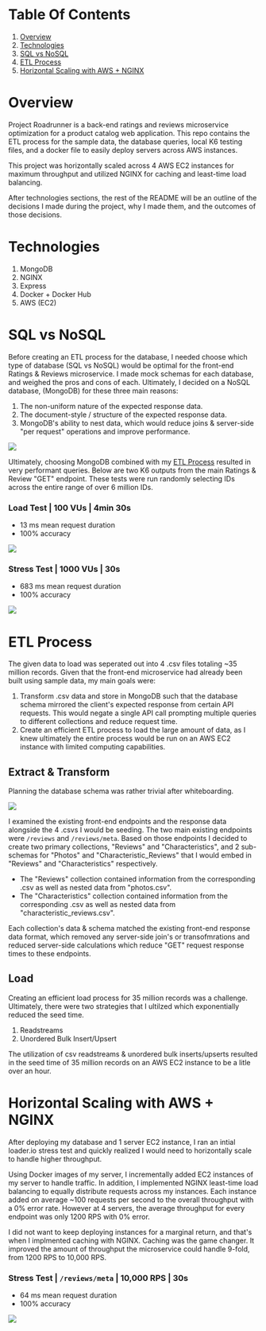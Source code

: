 # Table Of Contents
1. [Overview](#Overview)
1. [Technologies](#Technologies)
1. [SQL vs NoSQL](#SQL-vs-NoSQL)
1. [ETL Process](#ETL-Process)
1. [Horizontal Scaling with AWS + NGINX](#Horizontal-Scaling-with-AWS-+-NGINX)

# Overview
Project Roadrunner is a back-end ratings and reviews microservice optimization for a product catalog web application. This repo contains the ETL process for the sample data, the database queries, local K6 testing files, and a docker file to easily deploy servers across AWS instances.

This project was horizontally scaled across 4 AWS EC2 instances for maximum throughput and utilized NGINX for caching and least-time load balancing.

After technologies sections, the rest of the README will be an outline of the decisions I made during the project, why I made them, and the outcomes of those decisions.

# Technologies
1. MongoDB
2. NGINX
3. Express
4. Docker + Docker Hub
5. AWS (EC2)

# SQL vs NoSQL
Before creating an ETL process for the database, I needed choose which type of database (SQL vs NoSQL) would be optimal for the front-end Ratings & Reviews microservice. I made mock schemas for each database, and weighed the pros and cons of each. Ultimately, I decided on a NoSQL database, (MongoDB) for these three main reasons:

1. The non-uniform nature of the expected response data.
2. The document-style / structure of the expected response data.
3. MongoDB's ability to nest data, which would reduce joins & server-side "per request" operations and improve performance.

![](https://i.ibb.co/PYwLxN8/SDC-DB.png)

Ultimately, choosing MongoDB combined with my [ETL Process](#ETL-Process) resulted in very performant queries. Below are two K6 outputs from the main Ratings & Review "GET" endpoint. These tests were run randomly selecting IDs across the entire range of over 6 million IDs.

### Load Test | 100 VUs | 4min 30s
- 13 ms mean request duration
- 100% accuracy

![](https://i.ibb.co/L8GdtNV/get-Reviews.png)


### Stress Test | 1000 VUs | 30s
- 683 ms mean request duration
- 100% accuracy

![](https://i.ibb.co/K6v6JCc/stress-Get-Reviews.png)

# ETL Process
The given data to load was seperated out into 4 .csv files totaling ~35 million records. Given that the front-end microservice had already been built using sample data, my main goals were:

1. Transform .csv data and store in MongoDB such that the database schema mirrored the client's expected response from certain API requests. This would negate a single API call prompting multiple queries to different collections and reduce request time.
2. Create an efficient ETL process to load the large amount of data, as I knew ultimately the entire process would be run on an AWS EC2 instance with limited computing capabilities.

## Extract & Transform
Planning the database schema was rather trivial after whiteboarding.

![](https://i.ibb.co/brqj5s3/SDC-DB.png)

I examined the existing front-end endpoints and the response data alongside the 4 .csvs I would be seeding. The two main existing endpoints were `/reviews` and `/reviews/meta`. Based on those endpoints I decided to create two primary collections, "Reviews" and "Characteristics", and 2 sub-schemas for "Photos" and "Characteristic_Reviews" that I would embed in "Reviews" and "Characteristics" respectively.

- The "Reviews" collection contained information from the corresponding .csv as well as nested data from "photos.csv".
- The "Characteristics" collection contained information from the corresponding .csv as well as nested data from "characteristic_reviews.csv".

Each collection's data & schema matched the existing front-end response data format, which removed any server-side join's or transofmrations and reduced server-side calculations which reduce "GET" request response times to these endpoints.

## Load
Creating an efficient load process for 35 million records was a challenge. Ultimately, there were two strategies that I ultilzed which exponentially reduced the seed time.

1. Readstreams
2. Unordered Bulk Insert/Upsert

The utilization of csv readstreams & unordered bulk inserts/upserts resulted in the seed time of 35 million records on an AWS EC2 instance to be a litle over an hour.

# Horizontal Scaling with AWS + NGINX
After deploying my database and 1 server EC2 instance, I ran an intial loader.io stress test and quickly realized I would need to horizontally scale to handle higher throughput.

Using Docker images of my server, I incrementally added EC2 instances of my server to handle traffic. In addition, I implemented NGINX least-time load balancing to equally distribute requests across my instances. Each instance added on average ~100 requests per second to the overall throughput with a 0% error rate. However at 4 servers, the average throughput for every endpoint was only 1200 RPS with 0% error.

I did not want to keep deploying instances for a marginal return, and that's when I implmented caching with NGINX. Caching was the game changer. It improved the amount of throughput the microservice could handle 9-fold, from 1200 RPS to 10,000 RPS.

### Stress Test | `/reviews/meta` | 10,000 RPS | 30s
- 64 ms mean request duration
- 100% accuracy

![](https://i.ibb.co/7vFNkNV/Screen-Shot-2021-05-02-at-7-07-53-PM.png)

